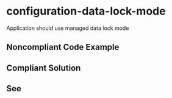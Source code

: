 # configuration-data-lock-mode

Application should use managed data lock mode


## Noncompliant Code Example

## Compliant Solution

## See

